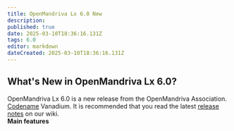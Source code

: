 ```yaml
---
title: OpenMandriva Lx 6.0 New
description: 
published: true
date: 2025-03-10T18:36:16.131Z
tags: 6.0
editor: markdown
dateCreated: 2025-03-10T18:36:16.131Z
---
```


## What's New in OpenMandriva Lx 6.0?
OpenMandriva Lx 6.0 is a new release from the OpenMandriva Association. [Codename](/policies/codename) Vanadium.
It is recommended that you read the latest [release notes](/distribution/releases/omlx60/notes) on our wiki.
<br>
**Main features**
<!--
### KDE
\- [Plasma 5.27.9](https://kde.org/announcements/plasma/5/5.27.9/)
\- [Frameworks 5.112](https://kde.org/announcements/frameworks/5/5.112.0/)
\- [KDE Gear 23.08.3](https://kde.org/announcements/gear/23.08.3/)
\- [Qt 5.15.11](https://www.qt.io)
<br>

### Display subsystem
\- Xorg 21.1.9
\- [Wayland 23.2.2](https://wayland.freedesktop.org/releases.html)
\- [Mesa 23.3.0 rc4.3](http://www.mesa3d.org/)
<br>

### Core
\- [Kernel 6.6.2](https://www.kernel.org/)
\- [systemd 254.5](https://www.freedesktop.org/wiki/Software/systemd/)
\- [LLVM/clang 17.0.5](http://llvm.org/)
\- [gcc 13.1](https://gcc.gnu.org/)
\- [glibc 2.38](http://www.gnu.org/software/libc/)
\- binutils 2.41
\- Java 
<br>

### Installer
\- [Calamares 3.2.62](https://calamares.io)
<br>

### Applications
\- LibreOffice 7.6.3.2
\- Falkon 23.08.3
\- Firefox 120
\- Chromium browser stable 119
\- Krita 5.2.1
\- GIMP 2.10.36
\- Calligra Suite 3.3.0
\- Digikam 8.1.0
\- SMPlayer 23.6.0
\- VLC 3.0.18
\- Virtualbox 7.0.12a
\- OBS Studio 30.0.0
<br>

### Alternative desktops
The system repositories also include Mate 1.26.2, xfce 4.18.5, Cinnamon 5.8.0, icewm, i3, sway, hyprland, hypr, wayfire, budgie and others.
<br>

### Flatpak support
Flatpak support included
<br>

![header-tr-60.svg](/assets/header-tr-60.svg){.align-abstopright}
-->